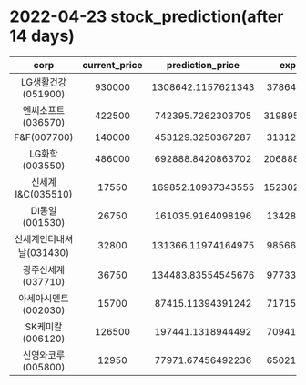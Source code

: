 # 2022-04-23 stock_prediction(after 14 days)

|   corp   |   current_price   |   prediction_price   |   expected_profit   |
|:--------:|:-----------------:|:--------------------:|:-------------------:|
|LG생활건강(051900)|930000|1308642.1157621343|378642.1157621343|
|엔씨소프트(036570)|422500|742395.7262303705|319895.72623037046|
|F&F(007700)|140000|453129.3250367287|313129.3250367287|
|LG화학(003550)|486000|692888.8420863702|206888.84208637022|
|신세계 I&C(035510)|17550|169852.10937343555|152302.10937343555|
|DI동일(001530)|26750|161035.9164098196|134285.9164098196|
|신세계인터내셔날(031430)|32800|131366.11974164975|98566.11974164975|
|광주신세계(037710)|36750|134483.83554545676|97733.83554545676|
|아세아시멘트(002030)|15700|87415.11394391242|71715.11394391242|
|SK케미칼(006120)|126500|197441.1318944492|70941.13189444921|
|신영와코루(005800)|12950|77971.67456492236|65021.67456492236|
